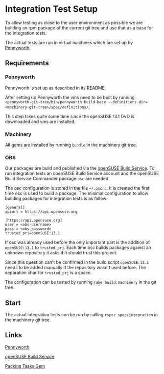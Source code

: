 # Integration Test Setup

To allow testing as close to the user environment as possible we are building an rpm package of the current git tree and use that as a base for the integration tests.

The actual tests are run in virtual machines which are set up by [Pennyworth](https://github.com/SUSE/pennyworth/).

## Requirements

### Pennyworth

Pennyworth is set up as described in its [README](https://github.com/SUSE/pennyworth/blob/master/README.md#installation).

After setting up Pennyworth the vms need to be built by running `<pennyworth-git-tree/bin/pennyworth build-base --definitions-dir=<machinery-git-tree>/spec/definitions/`.

This step takes quite some time since the openSUSE 13.1 DVD is downloaded and vms are installed.

### Machinery

All gems are installed by running `bundle` in the machinery git tree.

### OBS

Our packages are build and published via the [openSUSE Build Service](https://build.opensuse.org/). To run integration tests an openSUSE Build Service account and the openSUSE Build Service Commander package `osc` are needed.

The osc configuration is stored in the file `~/.oscrc`. It is created the first time osc is used to build a package. The minimal configuration to allow building packages for integration tests is as follow:

```
[general]
apiurl = https://api.opensuse.org

[https://api.opensuse.org]
user = <obs-username>
pass = <obs-password>
trusted_prj=openSUSE:13.1
```

If osc was already used before the only important part is the addition of `openSUSE:13.1` to `trusted_prj`. Each time osc builds packages against an unknown repository it asks if it should trust this project.

Since this question can't be confirmed in the build script `openSUSE:13.1` needs to be added manually if the repository wasn't used before. The separation char for `trusted_prj` is a space.

The configuration can be tested by running `rake build:machinery` in the git tree.

## Start

The actual integration tests can be run by calling `rspec spec/integration` in the machinery git tree.

## Links

[Pennyworth](https://github.com/SUSE/pennyworth/)

[openSUSE Build Service](https://build.opensuse.org/)

[Packing Tasks Gem](https://github.com/openSUSE/packaging_tasks/)
